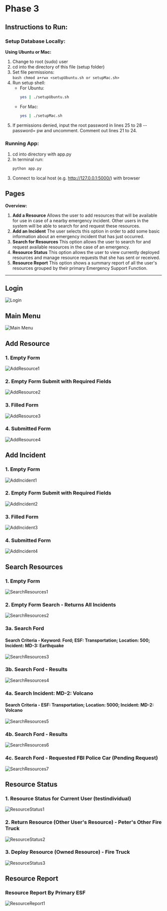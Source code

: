 # Phase 3

## Instructions to Run:

### Setup Database Locally:
**Using Ubuntu or Mac:**  

1. Change to root (sudo) user
2. cd into the directory of this file (setup folder)
3. Set file permissions:  
        ```bash
        chmod a+rwx <setupUbuntu.sh or setupMac.sh>
        ```
4. Run setup shell:  
    * For Ubuntu:  
        ```bash
        yes | ./setupUbuntu.sh
        ```
    * For Mac:  
        ```bash
        yes | ./setupMac.sh
        ```
5. If permissions denied, input the root password in lines 25 to 28 --password= pw and uncomment. Comment out lines 21 to 24.

### Running App:
1. cd into directory with app.py
2. In terminal run:  
    ```bash
    python app.py
    ```
3. Connect to local host (e.g. http://127.0.0.1:5000/) with browser

## Pages

**Overview:**
1. **Add a Resource** Allows the user to add resources that will be available for use in case of a nearby emergency incident. Other users in the system will be able to search for and request these resources. 
2. **Add an Incident** The user selects this option in order to add some basic information about an emergency incident that has just occurred. 
3. **Search for Resources** This option allows the user to search for and request available resources in the case of an emergency. 
4. **Resource Status** This option allows the user to view currently deployed resources and manage resource requests that she has sent or received. 
5. **Resource Report** This option shows a summary report of all the user's resources grouped by their primary Emergency Support Function. 

---
## Login
![Login](./images/1.Login.jpg)

## Main Menu
![Main Menu](./images/2.MainMenu.jpg)

## Add Resource
### 1. Empty Form
![AddResource1](./images/3a.AddResource.png)
### 2. Empty Form Submit with Required Fields
![AddResource2](./images/3b.AddResourceReqField.png)
### 3. Filled Form
![AddResource3](./images/3c.AddResourceFilled.png)
### 4. Submitted Form
![AddResource4](./images/3d.AddResourceSubmitted.png)


## Add Incident
### 1. Empty Form
![AddIncident1](./images/4a.AddIncident.png)
### 2. Empty Form Submit with Required Fields
![AddIncident2](./images/4b.AddIncidentReqField.png)
### 3. Filled Form
![AddIncident3](./images/4c.AddIncidentFilled.png)
### 4. Submitted Form
![AddIncident4](./images/4d.AddIncidentSubmitted.png)


## Search Resources
### 1. Empty Form
![SearchResources1](./images/5a.SearchResources.png)
### 2. Empty Form Search - Returns All Incidents
![SearchResources2](./images/5b.SearchResourcesAllIncidents.png)
### 3a. Search Ford
#### Search Criteria - Keyword: Ford; ESF: Transportation; Location: 500; Incident: MD-3: Earthquake
![SearchResources3](./images/5c.SearchResourcesFilled.png)
### 3b. Search Ford - Results
![SearchResources4](./images/5d.SearchResults.png)
### 4a. Search Incident: MD-2: Volcano
#### Search Criteria - ESF: Transportation; Location: 5000; Incident: MD-2: Volcano
![SearchResources5](./images/5e.SearchVolcano.png)
### 4b. Search Ford - Results
![SearchResources6](./images/5e.SearchResultsVolcano.png)
### 4c. Search Ford - Requested FBI Police Car (Pending Request)
![SearchResources7](./images/5e.SearchResultsVolcanoReq.png)

## Resource Status
### 1. Resource Status for Current User (testindividual)
![ResourceStatus1](./images/6a.ResourceStatus.png)
### 2. Return Resource (Other User's Resource) - Peter's Other Fire Truck
![ResourceStatus2](./images/6b.ResourceStatusReturn.png)
### 3. Deploy Resource (Owned Resource) - Fire Truck 
![ResourceStatus3](./images/6c.ResourceRequestDeploy.png)

## Resource Report
### Resource Report By Primary ESF
![ResourceReport1](./images/7a.ResourceReport.png)
